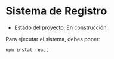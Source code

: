<h1>Sistema de Registro</h1>

- Estado del proyecto: En construcción. 

Para ejecutar el sistema, debes poner:

```npm instal react```
